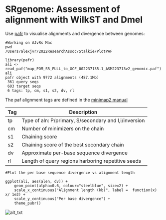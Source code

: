 # SRgenome: Assessment of alignment with WilkST and Dmel

Use [pafr](https://cran.r-project.org/web/packages/pafr/vignettes/Introduction_to_pafr.html) to visualise alignments and divergence between genomes: 


```
#Working on AJvRs Mac
pwd 
/Users/alexjvr/2022ResearchAssoc/Stalkie/PlotPAF

library(pafr)
ali <- read_paf("map_POM_SR_FULL_to_GCF_002237135.1_ASM223713v2_genomic.paf")
ali
pafr object with 9772 alignments (487.1Mb)
 361 query seqs
 603 target seqs
 6 tags: tp, cm, s1, s2, dv, rl
```

The paf alignment tags are defined in the [minimap2 manual](https://lh3.github.io/minimap2/minimap2.html)

|Tag|Description|
|--|--|
|tp|Type of aln: P/primary, S/secondary and I,i/inversion|
|cm|Number of minimizers on the chain|
|s1|Chaining score|
|s2|Chaining score of the best secondary chain|
|dv|Approximate per-base sequence divergence|
|rl|Length of query regions harboring repetitive seeds|


```
#Plot the per base sequence divergence vs alignment length

ggplot(ali, aes(alen, dv)) + 
    geom_point(alpha=0.6, colour="steelblue", size=2) + 
    scale_x_continuous("Alignment length (kb)", label =  function(x) x/ 1e3) +
    scale_y_continuous("Per base divergence") + 
    theme_pubr()

```


![alt_txt][Fig1]

[Fig1]:https://user-images.githubusercontent.com/12142475/174992267-63b57fe0-c15a-4eab-9e32-6de6b52d15d5.png


